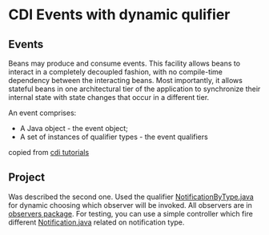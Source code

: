 # CDI Events with dynamic qulifier

## Events

Beans may produce and consume events. This facility allows beans to interact in a completely
decoupled fashion, with no compile-time dependency between the interacting beans. Most importantly,
it allows stateful beans in one architectural tier of the application to synchronize their internal
state with state changes that occur in a different tier.

An event comprises:

- A Java object - the event object;
- A set of instances of qualifier types - the event qualifiers

copied
from [cdi tutorials](https://jakarta.ee/specifications/cdi/4.0/jakarta-cdi-spec-4.0.html#events)

## Project

Was described the second one. Used the
qualifier [NotificationByType.java](/src/main/java/cdievents/buissness/NotificationByType.java)
for dynamic choosing which observer will be invoked. All observers are
in [observers package](/src/main/java/cdievents/buissness/observers). For testing, you can use a
simple controller which fire
different [Notification.java](/src/main/java/cdievents/buissness/Notification.java) related on
notification type.